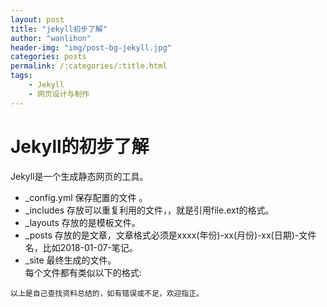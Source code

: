 ```yaml
---
layout: post
title: "jekyll初步了解"
author: "wanlihon"
header-img: "img/post-bg-jekyll.jpg"
categories: posts 
permalink: /:categories/:title.html
tags:
    - Jekyll
    - 网页设计与制作
---
```


Jekyll的初步了解
======  
Jekyll是一个生成静态网页的工具。  
- _config.yml 保存配置的文件 。 
- _includes 存放可以重复利用的文件，，就是引用file.ext的格式。  
- _layouts 存放的是模板文件。  
- _posts 存放的是文章，文章格式必须是xxxx(年份)-xx(月份)-xx(日期)-文件名，比如2018-01-07-笔记。  
- _site 最终生成的文件。  
每个文件都有类似以下的格式:   


```
以上是自己查找资料总结的，如有错误或不足，欢迎指正。
```


